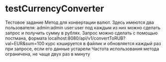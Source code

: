 # testCurrencyConverter

Тестовое задание
Метод для конвертации валют.
Здесь имеются два пользователя:
admin:admin
user:user
под каждым из них можно сделать запрос и получить сумму в рублях.
Запрос можно сделать с помощью постмана, формата 
localhost:8080/api/v1/convertToRUB?val=EUR&sum=100
курс кэшируется в файлик и обновляется каждый раз при запросе, если его данные устарели
Частота использования метода ограничена, не чаще двух раз в минуту
